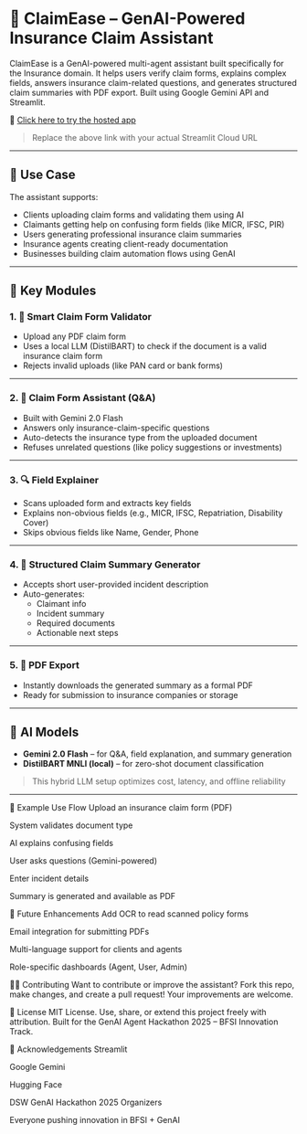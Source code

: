 # 🧠 ClaimEase – GenAI-Powered Insurance Claim Assistant

ClaimEase is a GenAI-powered multi-agent assistant built specifically for the Insurance domain. It helps users verify claim forms, explains complex fields, answers insurance claim-related questions, and generates structured claim summaries with PDF export. Built using Google Gemini API and Streamlit.

🔗 [Click here to try the hosted app](https://claimease-insurance-claim-assistant-agent.streamlit.app/)

> Replace the above link with your actual Streamlit Cloud URL

---

## 📌 Use Case

The assistant supports:

- Clients uploading claim forms and validating them using AI
- Claimants getting help on confusing form fields (like MICR, IFSC, PIR)
- Users generating professional insurance claim summaries
- Insurance agents creating client-ready documentation
- Businesses building claim automation flows using GenAI

---

## 🧩 Key Modules

### 1. 📝 Smart Claim Form Validator
- Upload any PDF claim form
- Uses a local LLM (DistilBART) to check if the document is a valid insurance claim form
- Rejects invalid uploads (like PAN card or bank forms)

---

### 2. 💬 Claim Form Assistant (Q&A)
- Built with Gemini 2.0 Flash
- Answers only insurance-claim-specific questions
- Auto-detects the insurance type from the uploaded document
- Refuses unrelated questions (like policy suggestions or investments)

---

### 3. 🔍 Field Explainer
- Scans uploaded form and extracts key fields
- Explains non-obvious fields (e.g., MICR, IFSC, Repatriation, Disability Cover)
- Skips obvious fields like Name, Gender, Phone

---

### 4. 🧾 Structured Claim Summary Generator
- Accepts short user-provided incident description
- Auto-generates:
  - Claimant info
  - Incident summary
  - Required documents
  - Actionable next steps

---

### 5. 📄 PDF Export
- Instantly downloads the generated summary as a formal PDF
- Ready for submission to insurance companies or storage

---

## 🧠 AI Models

- **Gemini 2.0 Flash** – for Q&A, field explanation, and summary generation  
- **DistilBART MNLI (local)** – for zero-shot document classification

> This hybrid LLM setup optimizes cost, latency, and offline reliability

---

🔄 Example Use Flow
Upload an insurance claim form (PDF)

System validates document type

AI explains confusing fields

User asks questions (Gemini-powered)

Enter incident details

Summary is generated and available as PDF

🧠 Future Enhancements
Add OCR to read scanned policy forms

Email integration for submitting PDFs

Multi-language support for clients and agents

Role-specific dashboards (Agent, User, Admin)

👨‍💻 Contributing
Want to contribute or improve the assistant?
Fork this repo, make changes, and create a pull request!
Your improvements are welcome.

📜 License
MIT License.
Use, share, or extend this project freely with attribution.
Built for the GenAI Agent Hackathon 2025 – BFSI Innovation Track.

🤝 Acknowledgements
Streamlit

Google Gemini

Hugging Face

DSW GenAI Hackathon 2025 Organizers

Everyone pushing innovation in BFSI + GenAI



